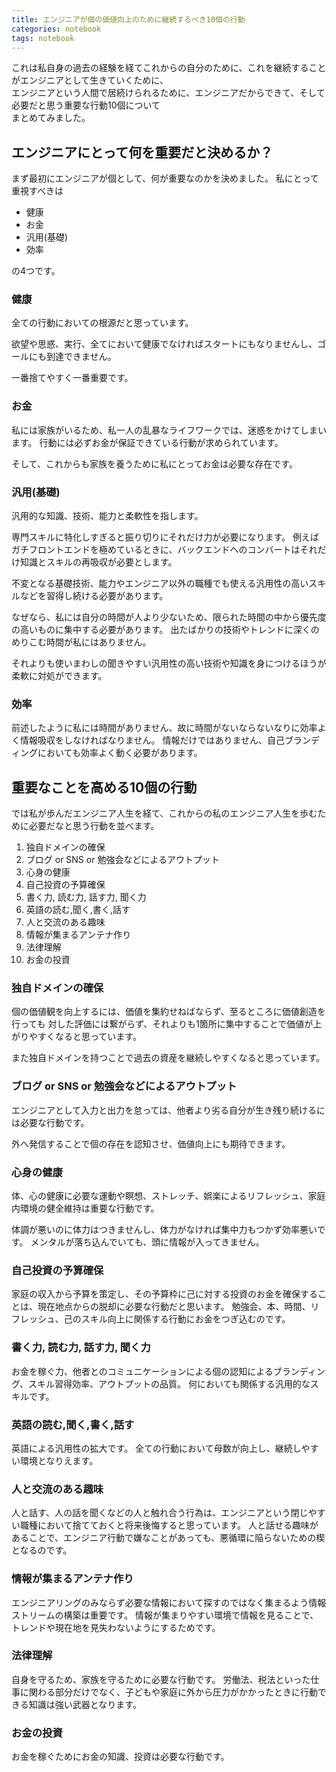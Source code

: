 ```yaml
---
title: エンジニアが個の価値向上のために継続するべき10個の行動
categories: notebook
tags: notebook
---
```

これは私自身の過去の経験を経てこれからの自分のために、これを継続することがエンジニアとして生きていくために、  
エンジニアという人間で居続けられるために、エンジニアだからできて、そして必要だと思う重要な行動10個について  
まとめてみました。

## エンジニアにとって何を重要だと決めるか？

まず最初にエンジニアが個として、何が重要なのかを決めました。
私にとって重視すべきは

- 健康
- お金
- 汎用(基礎)
- 効率

の4つです。

### 健康
全ての行動においての根源だと思っています。

欲望や思惑、実行、全てにおいて健康でなければスタートにもなりませんし、ゴールにも到達できません。

一番捨てやすく一番重要です。

### お金
私には家族がいるため、私一人の乱暴なライフワークでは、迷惑をかけてしまいます。
行動には必ずお金が保証できている行動が求められています。

そして、これからも家族を養うために私にとってお金は必要な存在です。

### 汎用(基礎)

汎用的な知識、技術、能力と柔軟性を指します。

専門スキルに特化しすぎると振り切りにそれだけ力が必要になります。
例えばガチフロントエンドを極めているときに、バックエンドへのコンバートはそれだけ知識とスキルの再吸収が必要とします。

不変となる基礎技術、能力やエンジニア以外の職種でも使える汎用性の高いスキルなどを習得し続ける必要があります。

なぜなら、私には自分の時間が人より少ないため、限られた時間の中から優先度の高いものに集中する必要があります。
出たばかりの技術やトレンドに深くのめりこむ時間が私にはありません。

それよりも使いまわしの聞きやすい汎用性の高い技術や知識を身につけるほうが柔軟に対処ができます。

### 効率

前述したように私には時間がありません、故に時間がないならないなりに効率よく情報吸収をしなければなりません。
情報だけではありません、自己ブランディングにおいても効率よく動く必要があります。


## 重要なことを高める10個の行動

では私が歩んだエンジニア人生を経て、これからの私のエンジニア人生を歩むために必要だなと思う行動を並べます。

1. 独自ドメインの確保
1. ブログ or SNS or 勉強会などによるアウトプット
1. 心身の健康
1. 自己投資の予算確保
1. 書く力, 読む力, 話す力, 聞く力
1. 英語の読む,聞く,書く,話す
1. 人と交流のある趣味
1. 情報が集まるアンテナ作り
1. 法律理解
1. お金の投資

### 独自ドメインの確保
個の価値観を向上するには、価値を集約せねばならず、至るところに価値創造を行っても
対した評価には繋がらず、それよりも1箇所に集中することで価値が上がりやすくなると思っています。

また独自ドメインを持つことで過去の資産を継続しやすくなると思っています。

### ブログ or SNS or 勉強会などによるアウトプット

エンジニアとして入力と出力を怠っては、他者より劣る自分が生き残り続けるには必要な行動です。

外へ発信することで個の存在を認知させ、価値向上にも期待できます。

### 心身の健康

体、心の健康に必要な運動や瞑想、ストレッチ、娯楽によるリフレッシュ、家庭内環境の健全維持は重要な行動です。

体調が悪いのに体力はつきませんし、体力がなければ集中力もつかず効率悪いです。
メンタルが落ち込んでいても、頭に情報が入ってきません。

### 自己投資の予算確保

家庭の収入から予算を策定し、その予算枠に己に対する投資のお金を確保することは、現在地点からの脱却に必要な行動だと思います。
勉強会、本、時間、リフレッシュ、己のスキル向上に関係する行動にお金をつぎ込むのです。

### 書く力, 読む力, 話す力, 聞く力

お金を稼ぐ力、他者とのコミュニケーションによる個の認知によるブランディング、スキル習得効率、アウトプットの品質。
何においても関係する汎用的なスキルです。

### 英語の読む,聞く,書く,話す

英語による汎用性の拡大です。
全ての行動において母数が向上し、継続しやすい環境となりえます。

### 人と交流のある趣味

人と話す、人の話を聞くなどの人と触れ合う行為は、エンジニアという閉じやすい職種において捨てておくと将来後悔すると思っています。
人と話せる趣味があることで、エンジニア行動で嫌なことがあっても、悪循環に陥らないための楔となるのです。

### 情報が集まるアンテナ作り

エンジニアリングのみならず必要な情報において探すのではなく集まるよう情報ストリームの構築は重要です。
情報が集まりやすい環境で情報を見ることで、トレンドや現在地を見失わないようにするためです。

### 法律理解

自身を守るため、家族を守るために必要な行動です。
労働法、税法といった仕事に関わる部分だけでなく、子どもや家庭に外から圧力がかかったときに行動できる知識は強い武器となります。

### お金の投資

お金を稼ぐためにお金の知識、投資は必要な行動です。
